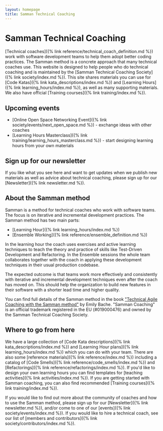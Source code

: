 ```yaml
---
layout: homepage
title: Samman Technical Coaching
---
```


# Samman Technical Coaching

[Technical coaches]({% link reference/technical_coach_definition.md %}) work with software development teams to help them adopt better coding practices. The Samman method is a concrete approach that many technical coaches use. This website is designed to help people who do technical coaching and is maintained by the [Samman Technical Coaching Society]({% link society/index.md %}). This site shares materials you can use for [Code Katas]({% link kata_descriptions/index.md %}) and [Learning Hours]({% link learning_hours/index.md %}), as well as many supporting materials. We also have official [Training courses]({% link training/index.md %}).

## Upcoming events

* [Online Open Space Networking Event]({% link society/events/next_open_space.md %}) - exchange ideas with other coaches
* [Learning Hours Masterclass]({% link training/learning_hours_masterclass.md %}) - start designing learning hours from your own materials

## Sign up for our newsletter

If you like what you see here and want to get updates when we publish new materials as well as advice about technical coaching, please sign up for our [Newsletter]({% link newsletter.md %}).

## About the Samman method

Samman is a method for technical coaches who work with software teams. The focus is on iterative and incremental development practices. The Samman method has two main parts:

* [Learning Hour]({% link learning_hours/index.md %})
* [Ensemble Working]({% link reference/ensemble_definition.md %})

In the learning hour the coach uses exercises and active learning techniques to teach the theory and practice of skills like Test-Driven Development and Refactoring. In the Ensemble sessions the whole team collaborates together with the coach in applying these development techniques in their usual production codebase.

The expected outcome is that teams work more effectively and consistently with iterative and incremental development techniques even after the coach has moved on. This should help the organization to build new features in their software with a shorter lead time and higher quality.

You can find full details of the Samman method in the book ["Technical Agile Coaching with the Samman method"](https://leanpub.com/techagilecoach) by Emily Bache. "Samman Coaching" is an official trademark registered in the EU (#019000476) and owned by the Samman Technical Coaching Society.

## Where to go from here

We have a large collection of [Code Kata descriptions]({% link kata_descriptions/index.md %}) and [Learning Hour plans]({% link learning_hours/index.md %}) which you can do with your team. There are also some [reference materials]({% link reference/index.md %}) including a catalog of [Code Smells]({% link reference/code_smells/index.md %}) and [Refactorings]({% link reference/refactorings/index.md %}). If you'd like to design your own learning hours you can find templates for [teaching activities]({% link activities/index.md %}). If you are getting started with Samman coaching, you can also find recommended [Training courses]({% link training/index.md %}).

If you would like to find out more about the community of coaches and how to use the Samman method, please sign up for our [Newsletter]({% link newsletter.md %}), and/or come to one of our [events]({% link society/events/index.md %}). If you would like to hire a technical coach, see our list of [members and contributors]({% link society/contributors/index.md %}).
